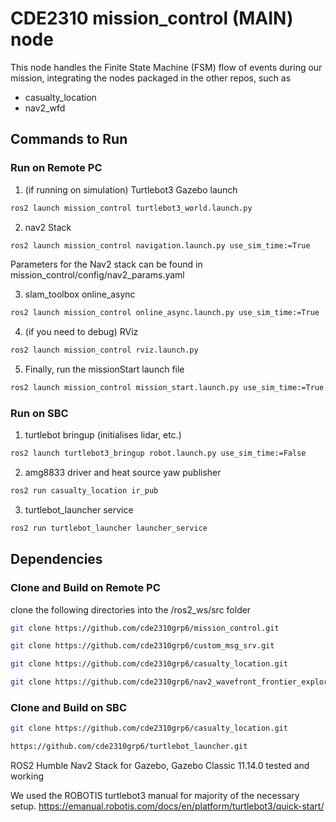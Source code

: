 # CDE2310 mission_control (MAIN) node

This node handles the Finite State Machine (FSM) flow of events during our mission, integrating the nodes packaged in the other repos, such as 
 - casualty_location
 - nav2_wfd


## Commands to Run

### Run on Remote PC
1. (if running on simulation) Turtlebot3 Gazebo launch
```bash
ros2 launch mission_control turtlebot3_world.launch.py
```

2. nav2 Stack
```bash
ros2 launch mission_control navigation.launch.py use_sim_time:=True
```
Parameters for the Nav2 stack can be found in mission_control/config/nav2_params.yaml

3. slam_toolbox online_async
```bash
ros2 launch mission_control online_async.launch.py use_sim_time:=True
```

4. (if you need to debug) RViz
```bash
ros2 launch mission_control rviz.launch.py 
```

5. Finally, run the missionStart launch file
```bash
ros2 launch mission_control mission_start.launch.py use_sim_time:=True
```

### Run on SBC
1. turtlebot bringup (initialises lidar, etc.)
```bash
ros2 launch turtlebot3_bringup robot.launch.py use_sim_time:=False
```

2. amg8833 driver and heat source yaw publisher
```bash
ros2 run casualty_location ir_pub
```

3. turtlebot_launcher service
```bash
ros2 run turtlebot_launcher launcher_service
```


## Dependencies

### Clone and Build on Remote PC
clone the following directories into the /ros2_ws/src folder
```bash
git clone https://github.com/cde2310grp6/mission_control.git
```
```bash
git clone https://github.com/cde2310grp6/custom_msg_srv.git
```
```bash
git clone https://github.com/cde2310grp6/casualty_location.git
```
```bash
git clone https://github.com/cde2310grp6/nav2_wavefront_frontier_exploration.git
```

### Clone and Build on SBC
```bash
git clone https://github.com/cde2310grp6/casualty_location.git
```
```bash
https://github.com/cde2310grp6/turtlebot_launcher.git
```

ROS2 Humble
Nav2 Stack
for Gazebo, Gazebo Classic 11.14.0 tested and working


We used the ROBOTIS turtlebot3 manual for majority of the necessary setup.
https://emanual.robotis.com/docs/en/platform/turtlebot3/quick-start/
